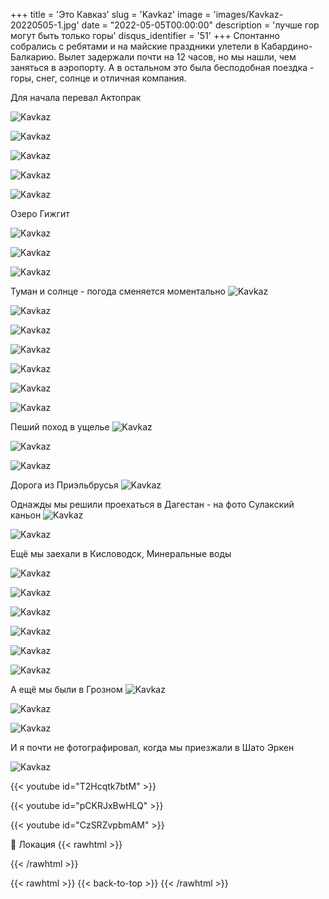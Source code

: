 +++
title = 'Это Кавказ'
slug = 'Kavkaz'
image = 'images/Kavkaz-20220505-1.jpg'
date = "2022-05-05T00:00:00"
description = 'лучше гор могут быть только горы'
disqus_identifier = '51'
+++
Спонтанно собрались с ребятами и на майские праздники улетели в Кабардино-Балкарию. Вылет задержали почти на 12 часов, но мы нашли, чем заняться в аэропорту.
А в остальном это была бесподобная поездка - горы, снег, солнце и отличная компания.

Для начала перевал Актопрак

![Kavkaz](/images/Kavkaz-20220505-2.jpg)

![Kavkaz](/images/Kavkaz-20220505-3.jpg)

![Kavkaz](/images/Kavkaz-20220505-4.jpg)

![Kavkaz](/images/Kavkaz-20220505-5.jpg)

![Kavkaz](/images/Kavkaz-20220505-6.jpg)

Озеро Гижгит

![Kavkaz](/images/Kavkaz-20220505-7.jpg)

![Kavkaz](/images/Kavkaz-20220505-8.jpg)

![Kavkaz](/images/Kavkaz-20220505-9.jpg)


Туман и солнце - погода сменяется моментально
![Kavkaz](/images/Kavkaz-20220505-10.jpg)

![Kavkaz](/images/Kavkaz-20220505-11.jpg)

![Kavkaz](/images/Kavkaz-20220505-12.jpg)

![Kavkaz](/images/Kavkaz-20220505-13.jpg)

![Kavkaz](/images/Kavkaz-20220505-14.jpg)

![Kavkaz](/images/Kavkaz-20220505-15.jpg)

![Kavkaz](/images/Kavkaz-20220505-16.jpg)


Пеший поход в ущелье
![Kavkaz](/images/Kavkaz-20220505-17.jpg)

![Kavkaz](/images/Kavkaz-20220505-18.jpg)

![Kavkaz](/images/Kavkaz-20220505-19.jpg)


Дорога из Приэльбрусья
![Kavkaz](/images/Kavkaz-20220505-20.jpg)


Однажды мы решили проехаться в Дагестан - на фото Сулакский каньон
![Kavkaz](/images/Kavkaz-20220505-21.jpg)

![Kavkaz](/images/Kavkaz-20220505-22.jpg)

Ещё мы заехали в Кисловодск, Минеральные воды

![Kavkaz](/images/Kavkaz-20220505-23.jpg)

![Kavkaz](/images/Kavkaz-20220505-24.jpg)

![Kavkaz](/images/Kavkaz-20220505-25.jpg)

![Kavkaz](/images/Kavkaz-20220505-26.jpg)

![Kavkaz](/images/Kavkaz-20220505-27.jpg)

![Kavkaz](/images/Kavkaz-20220505-28.jpg)


А ещё мы были в Грозном
![Kavkaz](/images/Kavkaz-20220505-29.jpg)

![Kavkaz](/images/Kavkaz-20220505-30.jpg)

![Kavkaz](/images/Kavkaz-20220505-31.jpg)

И я почти не фотографировал, когда мы приезжали в Шато Эркен

![Kavkaz](/images/Kavkaz-20220505-32.jpg)


{{< youtube id="T2Hcqtk7btM" >}}

{{< youtube id="pCKRJxBwHLQ" >}}

{{< youtube id="CzSRZvpbmAM" >}}


📍 Локация
{{< rawhtml >}}
<div class="yandex-map-container">
<script type="text/javascript" charset="utf-8" async src="https://api-maps.yandex.ru/services/constructor/1.0/js/?um=constructor%3A8de06c13497ac50dbbba45aa1a5dfd379cf5fade3556d3441858a62a35c26431&amp;width=800&amp;height=400&amp;lang=ru_RU&amp;scroll=true"></script>
</div>
{{< /rawhtml >}}

{{< rawhtml >}}
{{< back-to-top >}}
{{< /rawhtml >}}
